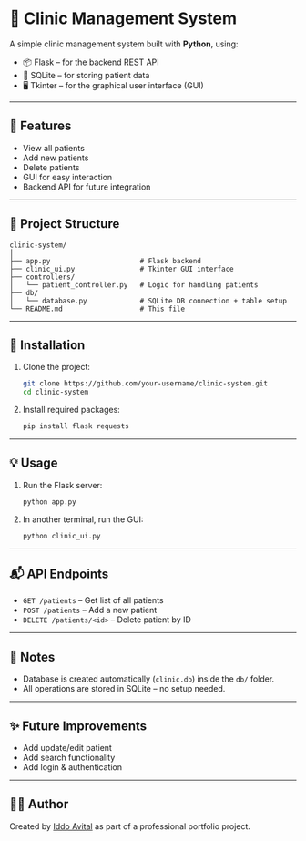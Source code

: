 # 🏥 Clinic Management System

A simple clinic management system built with **Python**, using:

- 📦 Flask – for the backend REST API  
- 🧱 SQLite – for storing patient data  
- 🖥 Tkinter – for the graphical user interface (GUI)

---

## 🚀 Features

- View all patients
- Add new patients
- Delete patients
- GUI for easy interaction
- Backend API for future integration

---

## 📂 Project Structure

```
clinic-system/
│
├── app.py                      # Flask backend
├── clinic_ui.py                # Tkinter GUI interface
├── controllers/
│   └── patient_controller.py   # Logic for handling patients
├── db/
│   └── database.py             # SQLite DB connection + table setup
└── README.md                   # This file
```

---

## 🔧 Installation

1. Clone the project:

   ```bash
   git clone https://github.com/your-username/clinic-system.git
   cd clinic-system
   ```

2. Install required packages:

   ```bash
   pip install flask requests
   ```

---

## 💡 Usage

1. Run the Flask server:

   ```bash
   python app.py
   ```

2. In another terminal, run the GUI:

   ```bash
   python clinic_ui.py
   ```

---

## 📬 API Endpoints

- `GET /patients` – Get list of all patients  
- `POST /patients` – Add a new patient  
- `DELETE /patients/<id>` – Delete patient by ID  

---

## 🧠 Notes

- Database is created automatically (`clinic.db`) inside the `db/` folder.
- All operations are stored in SQLite – no setup needed.

---

## ✨ Future Improvements

- Add update/edit patient
- Add search functionality
- Add login & authentication

---

## 🧑‍💻 Author

Created by [Iddo Avital](https://github.com/your-username) as part of a professional portfolio project.
